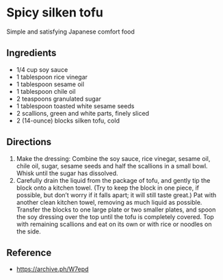 # Spicy silken tofu

Simple and satisfying Japanese comfort food

## Ingredients

- 1/4 cup soy sauce
- 1 tablespoon rice vinegar
- 1 tablespoon sesame oil
- 1 tablespoon chile oil
- 2 teaspoons granulated sugar
- 1 tablespoon toasted white sesame seeds
- 2 scallions, green and white parts, finely sliced
- 2 (14-ounce) blocks silken tofu, cold

## Directions

1. Make the dressing: Combine the soy sauce, rice vinegar, sesame oil, chile oil, sugar, sesame seeds and half the scallions in a small bowl. Whisk until the sugar has dissolved.
2. Carefully drain the liquid from the package of tofu, and gently tip the block onto a kitchen towel. (Try to keep the block in one piece, if possible, but don’t worry if it falls apart; it will still taste great.) Pat with another clean kitchen towel, removing as much liquid as possible. Transfer the blocks to one large plate or two smaller plates, and spoon the soy dressing over the top until the tofu is completely covered. Top with remaining scallions and eat on its own or with rice or noodles on the side.

## Reference

- <https://archive.ph/W7epd>

